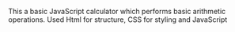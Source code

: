 This a basic JavaScript calculator which performs basic arithmetic operations.
Used Html for structure, CSS for styling and JavaScript

